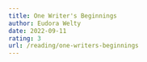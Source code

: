 ```yaml
---
title: One Writer's Beginnings
author: Eudora Welty
date: 2022-09-11
rating: 3
url: /reading/one-writers-beginnings
---
```

